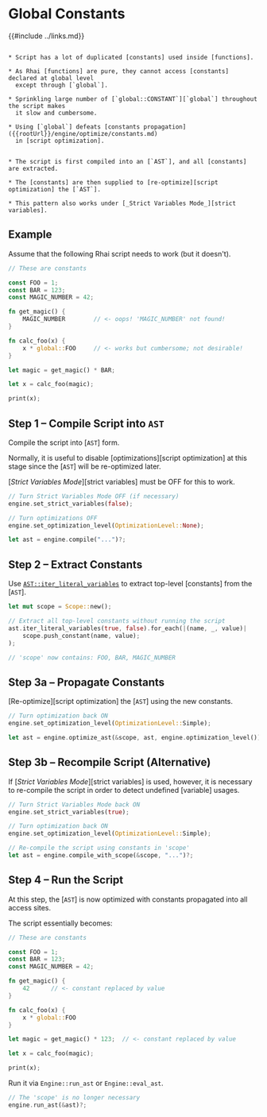 Global Constants
================

{{#include ../links.md}}


```admonish info "Usage scenario"

* Script has a lot of duplicated [constants] used inside [functions].

* As Rhai [functions] are pure, they cannot access [constants] declared at global level
  except through [`global`].

* Sprinkling large number of [`global::CONSTANT`][`global`] throughout the script makes
  it slow and cumbersome.

* Using [`global`] defeats [constants propagation]({{rootUrl}}/engine/optimize/constants.md)
  in [script optimization].
```

```admonish abstract "Key concepts"

* The script is first compiled into an [`AST`], and all [constants] are extracted.

* The [constants] are then supplied to [re-optimize][script optimization] the [`AST`].

* This pattern also works under [_Strict Variables Mode_][strict variables].
```


Example
-------

Assume that the following Rhai script needs to work (but it doesn't).

```rust
// These are constants

const FOO = 1;
const BAR = 123;
const MAGIC_NUMBER = 42;

fn get_magic() {
    MAGIC_NUMBER        // <- oops! 'MAGIC_NUMBER' not found!
}

fn calc_foo(x) {
    x * global::FOO     // <- works but cumbersome; not desirable!
}

let magic = get_magic() * BAR;

let x = calc_foo(magic);

print(x);
```


Step 1 &ndash; Compile Script into `AST`
----------------------------------------

Compile the script into [`AST`] form.

Normally, it is useful to disable [optimizations][script optimization] at this stage since
the [`AST`] will be re-optimized later.

[_Strict Variables Mode_][strict variables] must be OFF for this to work.

```rust
// Turn Strict Variables Mode OFF (if necessary)
engine.set_strict_variables(false);

// Turn optimizations OFF
engine.set_optimization_level(OptimizationLevel::None);

let ast = engine.compile("...")?;
```


Step 2 &ndash; Extract Constants
--------------------------------

Use [`AST::iter_literal_variables`](https://docs.rs/rhai/{{version}}/rhai/struct.AST.html#method.iter_literal_variables)
to extract top-level [constants] from the [`AST`].

```rust
let mut scope = Scope::new();

// Extract all top-level constants without running the script
ast.iter_literal_variables(true, false).for_each(|(name, _, value)|
    scope.push_constant(name, value);
);

// 'scope' now contains: FOO, BAR, MAGIC_NUMBER
```


Step 3a &ndash; Propagate Constants
-----------------------------------

[Re-optimize][script optimization] the [`AST`] using the new constants.

```rust
// Turn optimization back ON
engine.set_optimization_level(OptimizationLevel::Simple);

let ast = engine.optimize_ast(&scope, ast, engine.optimization_level());
```


Step 3b &ndash; Recompile Script (Alternative)
----------------------------------------------

If [_Strict Variables Mode_][strict variables] is used, however, it is necessary to re-compile the
script in order to detect undefined [variable] usages.

```rust
// Turn Strict Variables Mode back ON
engine.set_strict_variables(true);

// Turn optimization back ON
engine.set_optimization_level(OptimizationLevel::Simple);

// Re-compile the script using constants in 'scope'
let ast = engine.compile_with_scope(&scope, "...")?;
```


Step 4 &ndash; Run the Script
-----------------------------

At this step, the [`AST`] is now optimized with constants propagated into all access sites.

The script essentially becomes:

```rust
// These are constants

const FOO = 1;
const BAR = 123;
const MAGIC_NUMBER = 42;

fn get_magic() {
    42      // <- constant replaced by value
}

fn calc_foo(x) {
    x * global::FOO
}

let magic = get_magic() * 123;  // <- constant replaced by value

let x = calc_foo(magic);

print(x);
```

Run it via `Engine::run_ast` or `Engine::eval_ast`.

```rust
// The 'scope' is no longer necessary
engine.run_ast(&ast)?;
```
